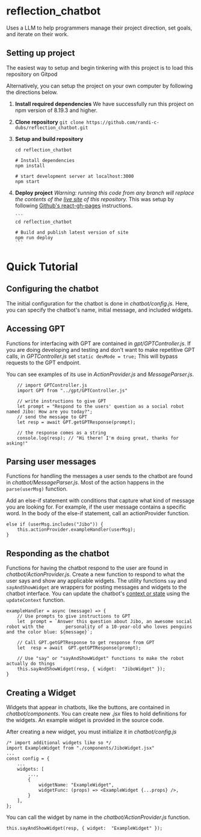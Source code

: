 # reflection_chatbot

Uses a LLM to help programmers manage their project direction, set goals, and iterate on their work.

## Setting up project

The easiest way to setup and begin tinkering with this project is to load this repository on Gitpod

Alternatively, you can setup the project on your own computer by following the directions below.

1.  **Install required dependencies**
    We have successfully run this project on npm version of 8.19.3 and higher.

2.  **Clone repository**
    `git clone https://github.com/randi-c-dubs/reflection_chatbot.git`

3.  **Setup and build repository**

    ```
    cd reflection_chatbot

    # Install dependencies
    npm install

    # start development server at localhost:3000
    npm start
    ```

4.  **Deploy project**
    _Warning: running this code from any branch will replace the contents of the [live site](https://randi-c-dubs.github.io/reflection_chatbot/) of this repository._
    This was setup by following [Github's react-gh-pages](https://github.com/gitname/react-gh-pages) instructions.

        ```
        cd reflection_chatbot

        # Build and publish latest version of site
        npm run deploy
        ```

# Quick Tutorial

## Configuring the chatbot

The initial configuration for the chatbot is done in _chatbot/config.js_. Here, you can specify the chatbot's name, initial message, and included widgets.

## Accessing GPT

Functions for interfacing with GPT are contained in _gpt/GPTController.js_. If you are doing developing and testing and don't want to make repetitive GPT calls, in _GPTController.js_ set `static devMode = true;` This will bypass requests to the GPT endpoint.

You can see examples of its use in _ActionProvider.js_ and _MessageParser.js_.

```
	// import GPTController.js
	import GPT from "../gpt/GPTController.js"

	// write instructions to give GPT
	let prompt = "Respond to the users' question as a social robot named Jibo: How are you today?";
	// send the message to GPT
	let resp = await GPT.getGPTResponse(prompt);

	// the response comes as a string
	console.log(resp); // "Hi there! I'm doing great, thanks for asking!"
```

## Parsing user messages

Functions for handling the messages a user sends to the chatbot are found in _chatbot/MessageParser.js_. Most of the action happens in the `parse(userMsg)` function.

Add an else-if statement with conditions that capture what kind of message you are looking for. For example, if the user message contains a specific word. In the body of the else-if statement, call an actionProvider function.

```
else if (userMsg.includes("Jibo")) {
	this.actionProvider.exampleHandler(userMsg);
}
```

## Responding as the chatbot

Functions for having the chatbot respond to the user are found in _chatbot/ActionProvider.js_. Create a new function to respond to what the user says and show any applicable widgets. The utility functions `say` and `sayAndShowWidget` are wrappers for posting messages and widgets to the chatbot interface. You can update the chatbot's [context or state](https://www.chatbot.com/help/stories/what-is-context/) using the `updateContext` function.

```
exampleHandler = async (message) => {
	// Use prompts to give instructions to GPT
	let  prompt = `Answer this question about Jibo, an awesome social robot with the 		personality of a 10-year-old who loves penguins and the color blue: ${message}`;

	// Call GPT.getGPTResponse to get response from GPT
	let  resp = await  GPT.getGPTResponse(prompt);

	// Use "say" or "sayAndShowWidget" functions to make the robot actually do things
	this.sayAndShowWidget(resp, { widget:  "JiboWidget" });
}
```

## Creating a Widget

Widgets that appear in chatbots, like the buttons, are contained in _chatbot/components_. You can create new _.jsx_ files to hold definitions for the widgets. An example widget is provided in the source code.

After creating a new widget, you must initialize it in _chatbot/config.js_

```
/* import additional widgets like so */
import ExampleWidget from "./components/JiboWidget.jsx"
...
const config = {
	...
	widgets: [
		...,
		{
			widgetName: "ExampleWidget",
			widgetFunc: (props) => <ExampleWidget {...props} />,
		}
	],
};
```

You can call the widget by name in the _chatbot/ActionProvider.js_ function.

```
this.sayAndShowWidget(resp, { widget:  "ExampleWidget" });
```